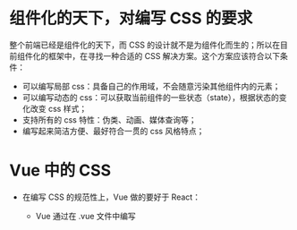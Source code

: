 # 组件化的天下，对编写 CSS 的要求

整个前端已经是组件化的天下，而 CSS 的设计就不是为组件化而生的；所以在目前组件化的框架中，在寻找一种合适的 CSS 解决方案。这个方案应该符合以下条件：

- 可以编写局部 css：具备自己的作用域，不会随意污染其他组件内的元素；
- 可以编写动态的 css：可以获取当前组件的一些状态（state），根据状态的变化改变 css 样式；
- 支持所有的 css 特性：伪类、动画、媒体查询等；
- 编写起来简洁方便、最好符合一贯的 css 风格特点；

# Vue 中的 CSS

- 在编写 CSS 的规范性上，Vue 做的要好于 React：

  - Vue 通过在 .vue 文件中编写 <style><style> 标签来编写自己的样式；
  - 通过是否添加 `scoped` 属性来决定编写的样式是全局有效还是局部有效；
  - 通过 `lang` 属性来设置你喜欢的 less、sass 等预处理器；
  - 通过内联样式风格的方式来根据最新状态设置和改变 css；

- Vue 在 CSS上虽然不能称之为完美，但是已经足够简洁、自然、方便了，至少统一的样式风格不会出现多个开发人员、多个项目 采用不一样的样式风格。

# React 中的 CSS

- 事实上，css 一直是 React 的痛点，也是被很多开发者吐槽、诟病的一个点。
- 相比而言，React 官方并没有给出在 React 中统一的样式风格（React 官方对 CSS 编写方式没有明确的态度）：

	- 由此，从普通的 css，到 css modules，再到 css in js，有几十种不同的解决方案，上百个不同的库；
	- 大家都在寻找最好的或者说最适合自己的 CSS 方案，但是到目前为止也没有统一的方案；


# 内联样式的写法。

内联样式是官方推荐的一种 css 样式的写法：
- style 接收一个采用小驼峰命名属性的 JavaScript 对象，而不是 CSS 字符串；可以引用 state 中的状态来设置相关的样式；

内联样式的优点:
- 内联样式, 样式之间不会有冲突。
- 可以动态获取当前 state 中的状态。

内联样式的缺点：
- 写法上都需要使用驼峰标识。
- 某些样式没有提示。
- 大量的样式, 代码混乱。
- 某些样式无法编写(比如伪类、伪元素)。

官方依然是希望内联样式和普通的 css 来结合编写；

04-learn-react-css\src\01-内联样式css\App.jsx

```jsx
import React, { PureComponent } from 'react'

export class App extends PureComponent {
	constructor() {
		super()
		this.state = {
			titleSize: 30
		}
	}
	addTitleSize() {
		this.setState({ titleSize: this.state.titleSize + 2 })
	}
	render() {
		const { titleSize } = this.state
		return (
			<div>
				<button onClick={e => this.addTitleSize()}>增加 titleSize</button>
				<h2 style={{color: "red", fontSize: `${titleSize}px`}}>我是标题</h2>
				<p style={{color: 'blue', fontSize: '20px'}}>我是内容，哈哈哈</p>
			</div>
		)
	}
}

export default App
```

# 普通的 CSS 写法。

普通的 css 我们通常会编写到一个单独的文件，之后再进行引入。
这样的编写方式和普通的网页开发中编写方式是一致的：

- 如果我们按照普通的网页标准去编写，那么也不会有太大的问题；
- 但是组件化开发中我们总是希望组件是一个独立的模块，即便是样式也只是在自己内部生效，不会相互影响；
- 但是当引用普通的 css 样式，它会被应用于全局的 css，样式之间会相互影响；

这种编写方式最大的问题是样式之间会相互层叠掉；

04-learn-react-css\src\02-普通的CSS写法\App.jsx

```jsx
import React, { PureComponent } from 'react'
import './App.css'

export class App extends PureComponent {
	render() {
		return (
			<div>
				<h2 className='title'>我是标题</h2>
				<p className='content'>我是内容，哈哈哈</p>
			</div>
		)
	}
}

export default App
```

04-learn-react-css\src\02-普通的CSS写法\App.css

```css
.title {
	font-size: 32px;
	color: green;
}

.content {
	font-size: 22px;
	color: orange;
}
```

# CSS Moudules 的写法。

css modules 并不是 React 特有的解决方案，而是所有使用了类似于 webpack 配置的环境下都可以使用的。

- 如果在其他项目中使用它，那么我们需要自己来进行配置，比如配置 webpack.config.js 中的 `modules: true` 等。

React 的脚手架已经内置了 css modules 的配置：
- .css/.less/.scss 等样式文件都需要修改成 `.module.css`、`.module.less`、`.module.scss` 等；之后就可以引用并且进行使用了；

css modules 确实解决了局部作用域的问题，也是很多人喜欢在 React 中使用的一种方案。但是这种方案也有自己的缺陷：

- 引用的类名，不能使用连接符，如 `.home-title`，在 JavaScript 中是不识别的；
- 所有的 className 都必须使用 `{style.className}` 的形式来编写，比较麻烦；
- 不方便动态来修改某些样式，依然需要使用内联样式的方式；

如果你觉得上面的缺陷还算OK，那么你在开发中完全可以选择使用 css modules 来编写，并且也是在 React 中很受欢迎的一种方式。

04-learn-react-css\src\03-CSS-Module\App.jsx

```jsx
import React, { PureComponent } from 'react'
import appStyle from './App.module.css';

export class App extends PureComponent {
	render() {
		return (
			<div>
				<h2 className={appStyle.title}>我是标题</h2>
				<p className={appStyle.content}>我是内容，哈哈哈哈</p>
			</div>
		)
	}
}

export default App
```

04-learn-react-css\src\03-CSS-Module\App.module.css

```css
.title {
	font-size: 32px;
	color: green;
}
.content {
	font-size: 22px;
	color: orange;
}
```

# 为 React 项目添加 less 支持：

## 两种方案：

- 使用 `npm run eject`，在弹出的配置文件中进行修改。
- 使用 craco（create-react-app config）

> React 2个 UI 库使用 CSS 的方式
>
> - Material UI：CSS in JS
> - Ant-Desigh：less

## 如何使用 craco

1. 安装 craco

   ```shell
   npm i @craco/craco
   ```

2. 修改 react 项目 package.json 中的启动配置。

   ```json
   {
     "scripts": {
       "start": "craco start",
       "build": "craco build",
       "test": "craco test",
       "eject": "react-scripts eject"
     },
   }
   ```

3. 安装 craco-less

   ```shell
   npm install craco-less
   ```

4. 配置 craco.config.js 文件

   04-learn-react-css\craco.config.js

   ```js
   const CracoLessPlugin = require('craco-less');

   module.exports = {
     plugins: [
       {
         plugin: CracoLessPlugin,
         options: {
           lessLoaderOptions: {
             lessOptions: {
               modifyVars: { '@primary-color': '#1DA57A' },
               javascriptEnabled: true,
             },
           },
         },
       },
     ],
   };
   ```

## 在项目中使用 less

04-learn-react-css\src\04-less编写方式\App.jsx

```jsx
import React, { PureComponent } from 'react'
import './App.less'

export class App extends PureComponent {
	render() {
		return (
			<div className="app">
				<div className="section">
					<h2 className="title">我是标题</h2>
					<p className='content'>我是内容，哈哈哈哈</p>
				</div>
			</div>
		)
	}
}

export default App
```

04-learn-react-css\src\04-less编写方式\App.less

```less
@primaryColor: red;

.section {
	bottom: 1px solid @primaryColor;

	.title {
		font-size: 30px;
		color: @primaryColor;
	}

	.content {
		font-size: 20px;
		color: @primaryColor;
	}
}
```

# CSS in JS 的写法

- 官方文档也有提到过 CSS in JS 这种方案：
	- 这是指一种模式，其中 CSS 由 JavaScript 生成而不是在外部文件中定义；
	- 注意此功能并不是 React 的一部分，而是由第三方库提供；React 对样式如何定义并没有明确态度；

- 在传统的前端开发中，我们通常会将结构（HTML）、样式（CSS）、逻辑（JavaScript）进行分离。
	- 但是在前面的学习中，我们就提到过，React 的思想中认为逻辑本身和 UI 是无法分离的，所以才会有了 JSX 的语法。而样式也是属于 UI 的一部分；
	- 事实上 CSS-in-JS 的模式就是一种将样式（CSS）也写入到 JavaScript 中的方式，并且可以方便的使用 JS 中的状态；
	- 这种写法又被人称之为 All in JS；

- 当然，这种开发的方式也受到了很多的批评：
	- [Stop using CSS in JavaScript for web development](https://hackernoon.com/stop-using-css-in-javascript-for-web-development-fa32fb873dcc)

## 认识 styled-components

- 批评声音虽然有，但是在我们看来很多优秀的 CSS-in-JS 的库依然非常强大、方便：
	- CSS-in-JS 通过 JavaScript 来为 CSS 赋予一些能力，包括类似于 CSS 预处理器一样的样式嵌套、函数定义、逻辑复用、动态修改状态等等；
	- 虽然 CSS 预处理器也具备某些能力，但是获取动态状态依然是一个不好处理的点；
	- 所以，目前可以说 CSS-in-JS 是 React 编写 CSS 最为受欢迎的一种解决方案；

- 目前比较流行的 CSS-in-JS 的库有哪些呢？
	- styled-components
	- emotion
	- glamorous

- 目前可以说 styled-components 依然是社区最流行的 CSS-in-JS 库。

## 使用 styled-components

1. 安装 styled-components：

   ```shell
   npm install styled-components
   ```
> 回顾标签模板字符串的用法。

2. 安装 VSCode-style-component 插件，使代码高亮。

### 基本使用。

04-learn-react-css\src\05-CSS-IN-JS\style.js

```js
import styled from 'styled-components';

// style.div`` 返回一个组件，这个组件渲染一个 div 元素。
export const AppWrapper = styled.div`
	.footer {
		border: 1px solid orange;
	}
`
```

04-learn-react-css\src\05-CSS-IN-JS\App.jsx

```jsx
import React, { PureComponent } from 'react'
import { AppWrapper } from './style';

export class App extends PureComponent {
	render() {
		return (
			<AppWrapper>
				<div className="footer">
					<p>免责声明</p>
					<p>版权声明</p>
				</div>
			</AppWrapper>
		)
	}
}

export default App
```

- styled-components 的本质是通过函数的调用，最终创建出一个组件：
	- 这个组件会被自动添加上一个不重复的 class；
	- styled-components 会给该 class 添加相关的样式；

- 另外，它支持类似于 CSS 预处理器一样的样式嵌套：
	- 支持直接子代选择器或后代选择器，并且直接编写样式；
	- 可以通过 `&` 符号获取当前元素；
	- 支持伪类选择器、伪元素等；

### props、attrs 属性的使用

- props 可以传递

- props 可以被传递给 styled 组件
	- 获取 props 需要通过 `${}` 传入一个插值函数，props 会作为该函数的参数；
	- 这种方式可以有效的解决动态样式的问题；

- 添加 attrs 属性

04-learn-react-css\src\05-CSS-IN-JS\variables.js

```jsx
export const primaryColor = '#ff8822'
export const secondColor = '#ff7788'

export const smallSize = '12px'
export const middleSize = '14px'
export const largeSize = '18px'
```

04-learn-react-css\src\05-CSS-IN-JS\style.js

```jsx
import styled from 'styled-components';
import { primaryColor, largeSize } from './variables';

// style.div`` 返回一个组件，这个组件渲染一个 div 元素。
export const AppWrapper = styled.div`
	.footer {
		border: 1px solid orange;
	}
`

// 1. 子元素单独抽取到一个样式组件
// 2. 可以接收外部传入的 props
// 3. 可以通过 attrs 给标签模板字符串中提供属性值
// 4. 从一个单独的文件中引入变量
export const SectionWrapper = styled.div.attrs(props =>({
	tcolor: props.color || 'blue' // 为避免递归，使用 tcolor 代替传递过来的 color
}))`
	border: 1px solid red;

	.title {
		font-size: ${props => props.size}px;
		color: ${props => props.tcolor};

		&:hover {
			background-color: purple;
		}
	}

	.content {
		font-size: ${largeSize}px;
		color: ${primaryColor};
	}
`
```

04-learn-react-css\src\05-CSS-IN-JS\App.jsx

```jsx
import React, { PureComponent } from 'react'
import { AppWrapper, SectionWrapper } from './style';

export class App extends PureComponent {
	constructor() {
		super()
		this.state = {
			size: 30,
			color: 'yellow'
		}
	}
	render() {
		const { size, color } = this.state
		return (
			<AppWrapper>
				<SectionWrapper size={size} color={color}>
					<h2 className='title'>我是标题</h2>
					<p className='content'>我是内容，哈哈哈</p>
					<button onClick={e => this.setState({color: 'skyblue'})}>修改颜色</button>
				</SectionWrapper>

				<div className="footer">
					<p>免责声明</p>
					<p>版权声明</p>
				</div>
			</AppWrapper>
		)
	}
}

export default App
```

### styled 高级特性-设置主题

04-learn-react-css\src\index.js

```jsx
import React from 'react'
import ReactDOM from 'react-dom/client'
import App from './05-CSS-IN-JS/App'
import { ThemeProvider } from 'styled-components'

const root = ReactDOM.createRoot(document.getElementById('root'))
root.render(
	<React.StrictMode>
		<ThemeProvider theme={{color: 'purple', size: '50px'}}>
			<App />
		</ThemeProvider>
	</React.StrictMode>
)
```

04-learn-react-css\src\05-CSS-IN-JS\Home\style.js

```js
import styled from 'styled-components';

export const HomeWrapper = styled.div`
	.top {
		.banner {
			color: red;
		}
	}

	.bottom {
		.header {
			color: ${props => props.theme.color};
			font-size: ${props => props.theme.size};
		}

		.product-list {
			.item {
				color: blue;
			}
		}
	}
`
```

04-learn-react-css\src\05-CSS-IN-JS\Home\index.jsx

```jsx
import React, { PureComponent } from 'react'
import { HomeWrapper } from './style'

export class Home extends PureComponent {
	render() {
		return (
			<HomeWrapper>
				<div className="top">
					<div className="banner">BannerContent</div>
				</div>
				<div className="bottom">
					<h2 className="header">商品列表</h2>
					<ul className="poduct-list">
						<li className="item">商品列表1</li>
						<li className="item">商品列表2</li>
						<li className="item">商品列表3</li>
					</ul>
				</div>
			</HomeWrapper>
		)
	}
}

export default Home
```
